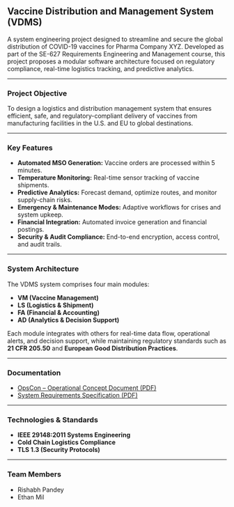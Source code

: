 ##  Vaccine Distribution and Management System (VDMS)

A system engineering project designed to streamline and secure the global distribution of COVID-19 vaccines for Pharma Company XYZ. Developed as part of the SE-627 Requirements Engineering and Management course, this project proposes a modular software architecture focused on regulatory compliance, real-time logistics tracking, and predictive analytics.

---

###  Project Objective
To design a logistics and distribution management system that ensures efficient, safe, and regulatory-compliant delivery of vaccines from manufacturing facilities in the U.S. and EU to global destinations.

---

###  Key Features
- **Automated MSO Generation:** Vaccine orders are processed within 5 minutes.
- **Temperature Monitoring:** Real-time sensor tracking of vaccine shipments.
- **Predictive Analytics:** Forecast demand, optimize routes, and monitor supply-chain risks.
- **Emergency & Maintenance Modes:** Adaptive workflows for crises and system upkeep.
- **Financial Integration:** Automated invoice generation and financial postings.
- **Security & Audit Compliance:** End-to-end encryption, access control, and audit trails.

---

###  System Architecture
The VDMS system comprises four main modules:
- **VM (Vaccine Management)**
- **LS (Logistics & Shipment)**
- **FA (Financial & Accounting)**
- **AD (Analytics & Decision Support)**

Each module integrates with others for real-time data flow, operational alerts, and decision support, while maintaining regulatory standards such as **21 CFR 205.50** and **European Good Distribution Practices**.

---

###  Documentation
- [OpsCon – Operational Concept Document (PDF)](docs/VDMS_Operational_Concept_OpsCon.pdf)
- [System Requirements Specification (PDF)](docs/VDMS_System_Requirements_Specification.pdf)

---

###  Technologies & Standards
- **IEEE 29148:2011 Systems Engineering**
- **Cold Chain Logistics Compliance**
- **TLS 1.3 (Security Protocols)**

---

###  Team Members
- Rishabh Pandey  
- Ethan Mil
